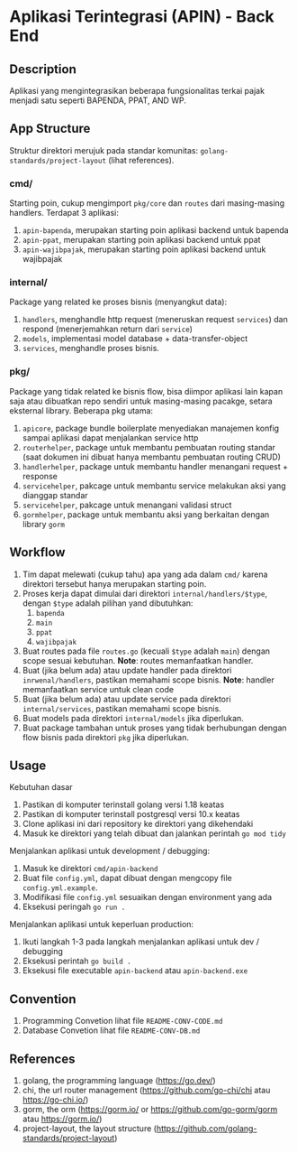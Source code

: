 # Aplikasi Terintegrasi (APIN) - Back End

## Description
Aplikasi yang mengintegrasikan beberapa fungsionalitas terkai pajak menjadi satu seperti BAPENDA, PPAT, AND WP.

## App Structure
Struktur direktori merujuk pada standar komunitas: `golang-standards/project-layout` (lihat references).

### cmd/
Starting poin, cukup mengimport `pkg/core` dan `routes` dari masing-masing handlers. Terdapat 3 aplikasi: 
1. `apin-bapenda`, merupakan starting poin aplikasi backend untuk bapenda
2. `apin-ppat`, merupakan starting poin aplikasi backend untuk ppat
3. `apin-wajibpajak`, merupakan starting poin aplikasi backend untuk wajibpajak

### internal/
Package yang related ke proses bisnis (menyangkut data):
1. `handlers`, menghandle http request (meneruskan request `services`) dan respond (menerjemahkan return dari `service`) 
2. `models`, implementasi model database + data-transfer-object
3. `services`, menghandle proses bisnis.

### pkg/
Package yang tidak related ke bisnis flow, bisa diimpor aplikasi lain kapan saja atau dibuatkan repo sendiri untuk masing-masing pacakge, setara eksternal library. Beberapa pkg utama:
1. `apicore`, package bundle boilerplate menyediakan manajemen konfig sampai aplikasi dapat menjalankan service http
2. `routerhelper`, package untuk membantu pembuatan routing standar (saat dokumen ini dibuat hanya membantu pembuatan routing CRUD)
3. `handlerhelper`, package untuk membantu handler menangani request + response
4. `servicehelper`, pakcage untuk membantu service melakukan aksi yang dianggap standar
4. `servicehelper`, pakcage untuk menangani validasi struct
5. `gormhelper`, package untuk membantu aksi yang berkaitan dengan library `gorm`

## Workflow
1. Tim dapat melewati (cukup tahu) apa yang ada dalam `cmd/` karena direktori tersebut hanya merupakan starting poin.
2. Proses kerja dapat dimulai dari direktori `internal/handlers/$type`, dengan `$type` adalah pilihan yand dibutuhkan:
	1. `bapenda`
	2. `main`
	3. `ppat`
	4. `wajibpajak`
3. Buat routes pada file `routes.go` (kecuali `$type` adalah `main`) dengan scope sesuai kebutuhan. **Note**: routes memanfaatkan handler.
4. Buat (jika belum ada) atau update handler pada direktori `inrwenal/handlers`, pastikan memahami scope bisnis. **Note**: handler memanfaatkan service untuk clean code
5. Buat (jika belum ada) atau update service pada direktori `internal/services`, pastikan memahami scope bisnis.
6. Buat models pada direktori `internal/models` jika diperlukan. 
7. Buat package tambahan untuk proses yang tidak berhubungan dengan flow bisnis pada direktori `pkg` jika diperlukan.

## Usage
Kebutuhan dasar
1. Pastikan di komputer terinstall golang versi 1.18 keatas
2. Pastikan di komputer terinstall postgresql versi 10.x keatas
3. Clone aplikasi ini dari repository ke direktori yang dikehendaki
4. Masuk ke direktori yang telah dibuat dan jalankan perintah `go mod tidy`

Menjalankan aplikasi untuk development / debugging:
1. Masuk ke direktori `cmd/apin-backend`
2. Buat file `config.yml`, dapat dibuat dengan mengcopy file `config.yml.example`.
3. Modifikasi file `config.yml` sesuaikan dengan environment yang ada
4. Eksekusi peringah `go run .`

Menjalankan aplikasi untuk keperluan production:
1. Ikuti langkah 1-3 pada langkah menjalankan aplikasi untuk dev / debugging
2. Eksekusi perintah `go build .`
3. Eksekusi file executable `apin-backend` atau `apin-backend.exe`

## Convention
1. Programming Convetion lihat file `README-CONV-CODE.md`
2. Database Convetion lihat file `README-CONV-DB.md`

## References
1. golang, the programming language (https://go.dev/)
2. chi, the url router management (https://github.com/go-chi/chi atau https://go-chi.io/)
3. gorm, the orm (https://gorm.io/ or https://github.com/go-gorm/gorm atau https://gorm.io/)
4. project-layout, the layout structure (https://github.com/golang-standards/project-layout)
